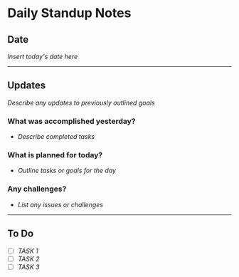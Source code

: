 # Daily Standup Notes

## Date
*Insert today's date here*

---

## Updates
*Describe any updates to previously outlined goals*

### What was accomplished yesterday?
- *Describe completed tasks*

### What is planned for today?
- *Outline tasks or goals for the day*

### Any challenges?
- *List any issues or challenges*

---

## To Do
- [ ] *TASK 1*
- [ ] *TASK 2*
- [ ] *TASK 3*